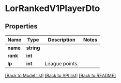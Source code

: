 # LorRankedV1PlayerDto

## Properties
Name | Type | Description | Notes
------------ | ------------- | ------------- | -------------
**name** | **string** |  | 
**rank** | **int** |  | 
**lp** | **int** | League points. | 

[[Back to Model list]](../README.md#documentation-for-models) [[Back to API list]](../README.md#documentation-for-api-endpoints) [[Back to README]](../README.md)


